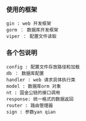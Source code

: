 ### 使用的框架
```text
gin : web 开发框架
gorm ： 数据库开发框架
viper ： 配置文件读取
```

### 各个包说明

```text
config : 配置文件存放路径和加载
db ： 数据库配置
handler : web 请求具体执行类
model : 数据库orm 对象
nt : 国金公链的接口调用
response: 统一格式的数据返回
router : 路由管理器
sign : 参数yan qian
```